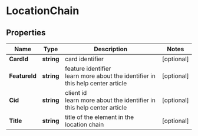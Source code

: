 # LocationChain


## Properties

| Name | Type | Description | Notes |
|------------ | ------------- | ------------- | -------------|
**CardId** | **string** | card identifier |[optional]|
**FeatureId** | **string** | feature identifier<br>learn more about the identifier in this help center article |[optional]|
**Cid** | **string** | client id<br>learn more about the identifier in this help center article |[optional]|
**Title** | **string** | title of the element in the location chain |[optional]|